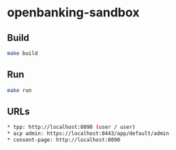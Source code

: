 # openbanking-sandbox

## Build

```sh
make build
```

## Run

``` sh
make run
```

## URLs

``` sh
* tpp: http://localhost:8090 (user / user)
* acp admin: https://localhost:8443/app/default/admin
* consent-page: http://localhost:8090
```
